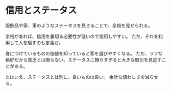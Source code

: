 # 信用とステータス

服飾品や家、車のようなステータスを見せることで、余裕を見せられる。

余裕があれば、信用を裏切る必要性が低いので信用しやすい。
ただ、それを利用して人を騙すのも定番だ。

身につけているものの価値を知っていると客を選びやすくなる。
ただ、ラフな格好だから貧乏とは限らない。ステータスに頼りすぎると大きな取引を見逃すことがある。

とはいえ、ステータスとは別に、良いものは良い。
余計な煩わしさを減らせる。
